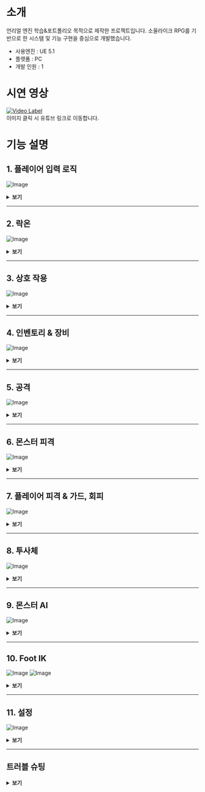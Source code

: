 # 소개
언리얼 엔진 학습&포트폴리오 목적으로 제작한 프로젝트입니다.
소울라이크 RPG를 기반으로 한 시스템 및 기능 구현을 중심으로 개발했습니다.

+ 사용엔진 : UE 5.1
+ 플랫폼 : PC
+ 개발 인원 : 1

# 시연 영상
[![Video Label](http://img.youtube.com/vi/HorUYzrwmZI/0.jpg)](https://youtu.be/HorUYzrwmZI)
<br/>
이미지 클릭 시 유튜브 링크로 이동합니다.

# 기능 설명

## 1. 플레이어 입력 로직
![Image](https://github.com/user-attachments/assets/fa0e758b-42ae-4a48-bff1-2c0352a9fa48)
<details>
<summary><b>보기</b></summary>

---
플레이어의 입력은 향상된 입력(Enhanced Input)플러그인을 이용해 구현했습니다.

![Image](https://github.com/user-attachments/assets/ac1cf159-d8f7-4f12-a07d-b816e5e0760a)
<details>
    <summary><b>코드</b></summary>
            
https://github.com/SeongJeGyeong/RPG/blob/e6a45169d92dfc23bffdefdebd49f5f7d1d23db7/Source/RPGPortfolio/Characters/Player_Base_Knight.cpp#L80-L85
https://github.com/SeongJeGyeong/RPG/blob/e6a45169d92dfc23bffdefdebd49f5f7d1d23db7/Source/RPGPortfolio/Characters/Player_Base_Knight.cpp#L169-L240
</details>

---
플레이어의 입력 로직은 상태 패턴을 사용해 구현했습니다.

![Image](https://github.com/user-attachments/assets/c79926c1-2b21-4cf2-8c0f-186ceaa3642d)

추상클래스로 선언한 StateMachine 클래스를 상속받아 상태 클래스들을 만들어 구현했습니다.<br/>
스테이트 클래스는 Tunique_Ptr로 선언해 상태를 변경할 때 마다 클래스를 새로 선언하지 않고 오브젝트 풀에서 풀링하여 재사용 하도록 만들었습니다.
<details>
    <summary><b>코드</b></summary>
    
https://github.com/SeongJeGyeong/RPG/blob/dc9985124fc348ad43c38dda8fb034afaae7aa5e/Source/RPGPortfolio/Characters/State/StateMachine.h#L12-L19
https://github.com/SeongJeGyeong/RPG/blob/dc9985124fc348ad43c38dda8fb034afaae7aa5e/Source/RPGPortfolio/Characters/Player_Base_Knight.cpp#L242-L261
https://github.com/SeongJeGyeong/RPG/blob/dc9985124fc348ad43c38dda8fb034afaae7aa5e/Source/RPGPortfolio/System/Subsys_ObjectPool.cpp#L68-L83
</details>
</details>

---

## 2. 락온
![Image](https://github.com/user-attachments/assets/3be2630e-bbd2-40d7-9654-009aa67d03bf)
<details>
    <summary><b>보기</b></summary>

---
락온은 Player_CameraArm와 LockOnTargetComponent를 이용해 구현했습니다.

![Image](https://github.com/user-attachments/assets/4c0d2a80-145c-417e-8dc6-2f954246e2fe)

락온을 실행하면 우선 카메라암을 중심으로 구체형 범위 내에 오버랩 이벤트를 발생시켜 오버랩된 락온 타겟 컴포넌트를 검출한 뒤, 검출된 컴포넌트 중 카메라 정면에 존재하는 컴포넌트만 타겟 배열에 추가합니다.
<details>
    <summary><b>코드</b></summary>
    
https://github.com/SeongJeGyeong/RPG/blob/aefae85385cf8c711bd623c7ad25993b3e4dceac/Source/RPGPortfolio/Characters/Player_CameraArm.cpp#L205-L233
</details>
<br/>

타겟 배열의 컴포넌트 중 가장 정면에 가까운 컴포넌트를 락온 대상으로 합니다. 단, 카메라 중앙 기준 50도 이내에 있는 컴포넌트들은 거리가 더 가까운 컴포넌트를 우선적으로 락온합니다.
<details>
    <summary><b>코드</b></summary>
    
https://github.com/SeongJeGyeong/RPG/blob/aefae85385cf8c711bd623c7ad25993b3e4dceac/Source/RPGPortfolio/Characters/Player_CameraArm.cpp#L119-L159
</details>

---
![Image](https://github.com/user-attachments/assets/81324557-07b7-4759-8e1c-91d0d700d3f5)

락온 대상을 스위칭 할 경우, 우선 타겟 검출 함수를 통해 유효한 타겟 목록을 가져오고 현재 타겟 기준 다른 타겟의 방향과 거리를 계산하기 위해 현재 락온된 타겟의 방향을 구합니다.<br/>
검출된 타겟 목록에서 스위칭 하고자 하는 방향과 일치하는 방향에 있는 대상 중 원래 락온 대상에서 가장 가까운 대상으로 락온을 변경합니다.
<details>
    <summary><b>코드</b></summary>

https://github.com/SeongJeGyeong/RPG/blob/aefae85385cf8c711bd623c7ad25993b3e4dceac/Source/RPGPortfolio/Characters/Player_CameraArm.cpp#L161-L203
</details>

---
락온 중인 대상은 락온 타겟 컴포넌트에 락온 위젯을 표시합니다.
<details>
    <summary><b>코드</b></summary>

https://github.com/SeongJeGyeong/RPG/blob/7e3778cfaea6e92e17ba9f8dff82f1efc7121474/Source/RPGPortfolio/System/Component/LockOnTargetComponent.cpp#L30-L44
</details>
<br/>

몬스터가 락온 중일 때만 커스텀 뎁스 패스 렌더를 활성화하여 락온 중인 적에게 붉은 외곽선을 표시하도록 만들었습니다.

![Image](https://github.com/user-attachments/assets/8c5c6d4e-5d28-4a15-9649-4266b226764f)
![Image](https://github.com/user-attachments/assets/7dba4672-0500-44bc-947e-1f97f41a1ac3)
![Image](https://github.com/user-attachments/assets/df17e708-5872-4de3-8e3d-627c0574267f)
![Image](https://github.com/user-attachments/assets/1c68484b-3807-4791-83a4-a2917f988568)
<details>
    <summary><b>코드</b></summary>

https://github.com/SeongJeGyeong/RPG/blob/9cc2f76824f01a62a2472774d01e99760da45067/Source/RPGPortfolio/Monsters/Monster_Base.cpp#L368-L372
</details>
<br/>

현재 픽셀의 위치와 주변 픽셀의 위치의 CustomStencil 값을 계산하는 머티리얼 함수를 작성합니다.

![Image](https://github.com/user-attachments/assets/17d7b56b-62e9-4865-9faa-5f41f82e1ece)

포스트 프로세스용 머티리얼을 생성하고 함수를 통해 출력받은 값을 이용해
1) 현재 픽셀의 CutomStencil 값이 0일 경우(CustomStencil이 지정되지 않은 픽셀)
2) 주변 픽셀 중 하나라도 CustomStencil값이 2(몬스터 메시의 스텐실값) 이상인 경우
현재 픽셀의 색을 빨간색으로 만들어 몬스터 메시 주변의 픽셀만 빨간색으로 만들도록 만들었습니다.

![Image](https://github.com/user-attachments/assets/7a715a21-efd4-4daf-a4cc-b8615a8650a6)
![Image](https://github.com/user-attachments/assets/7068d822-9cd5-4e41-96c2-1441d704edfc)

</details>

---

## 3. 상호 작용
![Image](https://github.com/user-attachments/assets/a157deb2-67a3-4e74-bdeb-1fc04a76a9a5)
<details>
    <summary><b>보기</b></summary>

---
언리얼 인터페이스 클래스를 상속하여 상호 작용 가능한 오브젝트를 만들었습니다.

![Image](https://github.com/user-attachments/assets/16d04358-41a7-40f6-9908-47bfeb65a32d)
![Image](https://github.com/user-attachments/assets/ef037b21-fea8-4381-86cb-6426792fce9e)
<details>
    <summary><b>코드</b></summary>

https://github.com/SeongJeGyeong/RPG/blob/98bd45543d90aaa14750c3a5f6784e21042c6249/Source/RPGPortfolio/System/Interface/PlayerInteraction.h#L17-L25
https://github.com/SeongJeGyeong/RPG/blob/98bd45543d90aaa14750c3a5f6784e21042c6249/Source/RPGPortfolio/InteractionProps/Interaction_WarpGate.cpp#L46-L49
https://github.com/SeongJeGyeong/RPG/blob/98bd45543d90aaa14750c3a5f6784e21042c6249/Source/RPGPortfolio/Item/Item_Dropped_Base.cpp#L69-L79
https://github.com/SeongJeGyeong/RPG/blob/98bd45543d90aaa14750c3a5f6784e21042c6249/Source/RPGPortfolio/InteractionProps/Interaction_Lever.cpp#L51-L80
</details>
<br/>

캐릭터가 상호 작용 가능한 오브젝트에 오버랩될 경우 상호 작용 텍스트를 표시하고 오브젝트를 상호작용 배열에 추가합니다.
<details>
    <summary><b>코드</b></summary>
    
https://github.com/SeongJeGyeong/RPG/blob/98bd45543d90aaa14750c3a5f6784e21042c6249/Source/RPGPortfolio/Characters/Player_Base_Knight.cpp#L1156-L1165
</details>
<br/>

상호작용 키를 입력 시 현재 오버랩된 상호 작용 오브젝트중 가장 최근에 오버랩된 오브젝트의 Interaction 함수를 실행합니다.
<details>
    <summary><b>코드</b></summary>
    
https://github.com/SeongJeGyeong/RPG/blob/98bd45543d90aaa14750c3a5f6784e21042c6249/Source/RPGPortfolio/Characters/Player_Base_Knight.cpp#L513-L535
</details>
</details>

---

## 4. 인벤토리 & 장비
![Image](https://github.com/user-attachments/assets/254f79e0-540d-4388-b1e5-fa2c63f2ca38)
<details>
    <summary><b>보기</b></summary>

---
UGameInstanceSubsystem 클래스를 상속받아 싱글톤으로로 인벤토리 매니저 클래스를 구현하여 레벨이 변경되어도 인벤토리 정보가 유지되도록 만들었습니다.<br/>
아이템들의 정보는 데이터 테이블을 통해 관리하고, 인벤토리 매니저가 초기화될 때 테이블에서 아이템 정보를 가져와 Tmap 컨테이너에 저장합니다.

![Image](https://github.com/user-attachments/assets/2c922897-3962-46fa-8660-6e3faadab77e)
<details>
    <summary><b>코드</b></summary>
    
https://github.com/SeongJeGyeong/RPG/blob/ccb1873a8b70927de28a8f7a7867db97d5a75ef3/Source/RPGPortfolio/Manager/GISubsystem_InvenMgr.cpp#L8-L21
https://github.com/SeongJeGyeong/RPG/blob/ccb1873a8b70927de28a8f7a7867db97d5a75ef3/Source/RPGPortfolio/Manager/GISubsystem_InvenMgr.cpp#L36-L48
</details>
<br/>

플레이어 캐릭터는 Player_InvenComponent를 통해 인벤토리 매니저와 통신합니다.<br/>
플레이어가 아이템을 획득할 경우 인벤토리 컴포넌트를 통해 인벤토리 매니저로 아이템 ID와 수량을 전달합니다. 퀵슬롯에 등록된 아이템의 경우 퀵슬롯 UI도 갱신합니다.
<details>
    <summary><b>코드</b></summary>
    
https://github.com/SeongJeGyeong/RPG/blob/ccb1873a8b70927de28a8f7a7867db97d5a75ef3/Source/RPGPortfolio/Characters/Player_InvenComponent.cpp#L89-L106
</details>
<br/>

인벤토리 매니저와 위젯간에는 델리게이트를 통해 연결하여 UI를 갱신하도록 만들었습니다.
<details>
    <summary><b>코드</b></summary>
    
https://github.com/SeongJeGyeong/RPG/blob/ccb1873a8b70927de28a8f7a7867db97d5a75ef3/Source/RPGPortfolio/Manager/GISubsystem_InvenMgr.h#L11-L16
https://github.com/SeongJeGyeong/RPG/blob/ccb1873a8b70927de28a8f7a7867db97d5a75ef3/Source/RPGPortfolio/Manager/GISubsystem_InvenMgr.h#L39-L47
</details>

---
인벤토리의 타일 뷰 위젯에 표시된 아이템에 커서를 올리면 아이템 정보를 표시합니다.

![Image](https://github.com/user-attachments/assets/254f79e0-540d-4388-b1e5-fa2c63f2ca38)
<details>
    <summary><b>코드</b></summary>
    
https://github.com/SeongJeGyeong/RPG/blob/ccb1873a8b70927de28a8f7a7867db97d5a75ef3/Source/RPGPortfolio/UI/UI_Inventory.cpp#L92-L113
</details>
<br/>

카테고리를 변경하는 것으로 해당 카테고리의 아이템만 표시할 수 있습니다.

![Image](https://github.com/user-attachments/assets/42555cf8-2c6a-4c94-9638-ec0c4174c003)
<details>
    <summary><b>코드</b></summary>

https://github.com/SeongJeGyeong/RPG/blob/dea1fea8d96c99679d439b3f07cdc70afc189cce/Source/RPGPortfolio/UI/UI_Inventory.cpp#L115-L147
</details>

---
장비창에서는 현재 장비된 아이템 목록을 표시합니다.<br/>
장비 슬롯을 클릭 시 인벤토리에서 해당 슬롯에 장비 가능한 아이템 리스트를 표시하고 아이템을 클릭하면 장착할 수 있습니다.

![Image](https://github.com/user-attachments/assets/3d3fdae2-c091-44d2-8f3a-27db6d10a1b3)
<details>
    <summary><b>코드</b></summary>

https://github.com/SeongJeGyeong/RPG/blob/bc8e00d5616b22817422ac8f90474e9e34b3ceb7/Source/RPGPortfolio/UI/UI_EquipItem.cpp#L76-L90
https://github.com/SeongJeGyeong/RPG/blob/bc8e00d5616b22817422ac8f90474e9e34b3ceb7/Source/RPGPortfolio/UI/UI_EquipItemList.cpp#L46-L77
https://github.com/SeongJeGyeong/RPG/blob/bc8e00d5616b22817422ac8f90474e9e34b3ceb7/Source/RPGPortfolio/UI/UI_InvenItem.cpp#L85-L123
</details>
<br/>

퀵슬롯에 장착된 아이템은 단축키를 통해 변경 및 사용이 가능합니다. 퀵슬롯으로 아이템 사용 시에도 인벤토리에서 사용할 때와 동일하게 사용 대기시간을 가집니다.

![Image](https://github.com/user-attachments/assets/4a483782-15d8-48c0-a502-3fc80517f55b)
![Image](https://github.com/user-attachments/assets/2bff713e-c9a2-4805-a4b8-f141bc446f64)
<details>
    <summary><b>코드</b></summary>

https://github.com/SeongJeGyeong/RPG/blob/bc8e00d5616b22817422ac8f90474e9e34b3ceb7/Source/RPGPortfolio/Characters/Player_Base_Knight.cpp#L537-L561
https://github.com/SeongJeGyeong/RPG/blob/bc8e00d5616b22817422ac8f90474e9e34b3ceb7/Source/RPGPortfolio/Characters/Player_InvenComponent.cpp#L40-L51
</details>
</details>

---

## 5. 공격
![Image](https://github.com/user-attachments/assets/2eda975c-f5bf-49f0-919a-8d4b6b18f501)
<details>
    <summary><b>보기</b></summary>

---
공격 발동 시 공격 타입에 따라 스태미나 소모량을 측정하고 스탯 컴포넌트를 통해 스탯 매니저에서 현재 스태미나가 충분한지 판단합니다.<br/>
충분할 경우 스태미나를 소모하고 공격 상태에 들어가고, 현재 콤보에 따라 다른 몽타주를 실행합니다.(점프공격 제외)
<details>
    <summary><b>코드</b></summary>

https://github.com/SeongJeGyeong/RPG/blob/0a6422c40abf4239a9f12145d3a5b2ca86c3fd7a/Source/RPGPortfolio/Characters/Player_Base_Knight.cpp#L780-L789
https://github.com/SeongJeGyeong/RPG/blob/0a6422c40abf4239a9f12145d3a5b2ca86c3fd7a/Source/RPGPortfolio/Characters/State/State_Attack.cpp#L8-L36
</details>
<br/>

애님 노티파이를 이용해 공격 몽타주의 각 타이밍 마다 로직을 실행합니다.

![Image](https://github.com/user-attachments/assets/4d1a19e8-9ae2-464f-9008-b03f6da0972e)

HitCheck 구간 동안 Tick 함수 내에서 Sweep으로 피격 대상을 검출합니다.<br/>
똑같은 대상이 한번의 공격에 여러 번 피격당하는 걸 방지하기 위해 히트한 액터를 배열에 넣고 체크하도록 만들었습니다.
<details>
    <summary><b>코드</b></summary>

https://github.com/SeongJeGyeong/RPG/blob/0a6422c40abf4239a9f12145d3a5b2ca86c3fd7a/Source/RPGPortfolio/Characters/Player_Base_Knight.cpp#L724-L778
</details>
<br/>

공격을 통해 소모된 스태미나는 스탯 매니저에서 타이머를 이용해 일정 시간 뒤 회복을 시작합니다.
<details>
    <summary><b>코드</b></summary>

https://github.com/SeongJeGyeong/RPG/blob/0a6422c40abf4239a9f12145d3a5b2ca86c3fd7a/Source/RPGPortfolio/Manager/GISubsystem_StatMgr.cpp#L103-L113
https://github.com/SeongJeGyeong/RPG/blob/0a6422c40abf4239a9f12145d3a5b2ca86c3fd7a/Source/RPGPortfolio/Manager/GISubsystem_StatMgr.cpp#L121-L139
</details>
<br/>

모션워핑 플러그인을 적용하여 공격 몽타주 재생 중 이동 키를 입력하는 것으로 방향 전환이 가능하도록 만들었습니다.<br/>
Translation과 Rotation 설정을 유동적으로 바꾸기 위해 C++에서 Modifier를 설정합니다.<br/>
락온 중일 경우에는 방향 전환이 불가능하지만, 모션워핑을 통해 적과 일정 거리를 유지하도록 만들었습니다.
<details>
    <summary><b>코드</b></summary>

https://github.com/SeongJeGyeong/RPG/blob/0a6422c40abf4239a9f12145d3a5b2ca86c3fd7a/Source/RPGPortfolio/Characters/Player_Base_Knight.cpp#L963-L1049
</details>
<br/>

UDamageType 클래스를 상속받은 커스텀 클래스로 공격에 타입과 중량 정보를 추가할 수 있도록 만들었습니다.
<details>
    <summary><b>코드</b></summary>

https://github.com/SeongJeGyeong/RPG/blob/9343c33f06e2285e7ccec42f9158c05a646e08c8/Source/RPGPortfolio/System/DamageType_Base.h#L14-L27
</details>
</details>

---

## 6. 몬스터 피격
![Image](https://github.com/user-attachments/assets/0a6a92a0-e8fb-4a33-9b41-d8a16f35aefe)
<details>
    <summary><b>보기</b></summary>

---
몬스터가 플레이어에게 피격 시 타격감을 주기 위해 타이머를 이용해 플레이어에게 역경직을 주었습니다.
<details>
    <summary><b>코드</b></summary>

https://github.com/SeongJeGyeong/RPG/blob/9343c33f06e2285e7ccec42f9158c05a646e08c8/Source/RPGPortfolio/Characters/Player_Base_Knight.cpp#L609-L625
</details>
<br/>

ApplyPointDamage 함수를 이용해 몬스터가 피격당한 위치 정보를 보내고, 해당 위치에 피격 이펙트가 발생하도록 만들었습니다.<br/>
일반 몬스터의 경우 타임라인을 이용해 메시가 진동하도록 만들었습니다.

![Image](https://github.com/user-attachments/assets/88e02a72-46c5-4a9f-a573-ec798a5c4ce7)
<details>
    <summary><b>코드</b></summary>
    
https://github.com/SeongJeGyeong/RPG/blob/9343c33f06e2285e7ccec42f9158c05a646e08c8/Source/RPGPortfolio/Monsters/Monster_Base.cpp#L224-L239
</details>

---
보스 몬스터의 경우 피직스 에셋을 만들고, 피격당한 본에 잠시동안 피직스를 활성화시켜 피격당한 부위가 흔들리도록 만들었습니다.

![Image](https://github.com/user-attachments/assets/179bf2e1-d758-4062-a3bd-cb356fe213c4)
![Image](https://github.com/user-attachments/assets/7ef41c17-90b5-4279-b473-def505cad04c)
<details>
    <summary><b>코드</b></summary>

https://github.com/SeongJeGyeong/RPG/blob/9343c33f06e2285e7ccec42f9158c05a646e08c8/Source/RPGPortfolio/Monsters/Boss_GreaterSpider.cpp#L430-L453
</details>

---
몬스터가 사망할 경우 아이템을 드랍합니다.

![Image](https://github.com/user-attachments/assets/273e7734-be66-4031-8864-d75c6172ab90)
<details>
    <summary><b>코드</b></summary>

https://github.com/SeongJeGyeong/RPG/blob/bc8e00d5616b22817422ac8f90474e9e34b3ceb7/Source/RPGPortfolio/Monsters/Monster_Base.cpp#L299-L311
</details>
<br/>

아이템은 구간 확률을 이용해 몬스터의 아이템 드랍 데이터테이블에 있는 아이템 중 랜덤으로 드랍되도록 만들었습니다.<br/>
드랍되는 아이템의 지정은 몬스터 BeginPlay 시점에 결정됩니다.

![Image](https://github.com/user-attachments/assets/2b97cb57-10ad-458f-a0e6-a9577655013d)
<details>
    <summary><b>코드</b></summary>
    
https://github.com/SeongJeGyeong/RPG/blob/bc8e00d5616b22817422ac8f90474e9e34b3ceb7/Source/RPGPortfolio/Monsters/Monster_Base.cpp#L134-L151
</details>
<br/>

사망한 몬스터의 메시는 머티리얼 함수를 이용해 일정시간 뒤 서서히 사라지도록 만들었습니다.

![Image](https://github.com/user-attachments/assets/99a7c86c-dccf-4490-a155-468d9b7c49d9)
<details>
    <summary><b>코드</b></summary>

https://github.com/SeongJeGyeong/RPG/blob/bc8e00d5616b22817422ac8f90474e9e34b3ceb7/Source/RPGPortfolio/Monsters/Monster_Base.cpp#L328-L340
</details>
</details>

---

## 7. 플레이어 피격 & 가드, 회피
![Image](https://github.com/user-attachments/assets/02a66082-39a4-459e-a08f-a94d8e2d9320)
<details>
    <summary><b>보기</b></summary>

---
플레이어는 피격 시 피격된 방향에 따라 다른 몽타주를 재생합니다.<br/>
공중에 있거나, 공격의 중량 타입에 따라서도 다른 몽타주를 재생합니다.

![Image](https://github.com/user-attachments/assets/0b91f62c-2762-49b0-8360-7497bc700954)
![Image](https://github.com/user-attachments/assets/5100334e-d92b-48a7-ab57-a2755eb13739)
<details>
    <summary><b>코드</b></summary>

https://github.com/SeongJeGyeong/RPG/blob/bc8e00d5616b22817422ac8f90474e9e34b3ceb7/Source/RPGPortfolio/Characters/Player_Base_Knight.cpp#L664-L678
https://github.com/SeongJeGyeong/RPG/blob/bc8e00d5616b22817422ac8f90474e9e34b3ceb7/Source/RPGPortfolio/Characters/Player_Base_Knight.cpp#L1090-L1125
</details>

---
가드 키를 누르는 동안, 플레이어는 정면에서 오는 공격을 가드할 수 있습니다.<br/>
공격을 가드 시 데미지에 비례해 스태미나를 소모하고, 공격의 중량 타입에 따라 다른 모션을 재생합니다.

![Image](https://github.com/user-attachments/assets/7798a46f-4675-4072-9f58-3754c556d738)
![Image](https://github.com/user-attachments/assets/f0ce7683-14af-41ff-97b4-db2892f31445)

스태미나가 부족한 상태에서 가드 시 가드 브레이크 상태가 되며 잠시동안 무방비 상태가 됩니다.

![Image](https://github.com/user-attachments/assets/cfc0df2d-294a-463f-b61d-6d6e7de0e11e)
<details>
    <summary><b>코드</b></summary>

https://github.com/SeongJeGyeong/RPG/blob/bc8e00d5616b22817422ac8f90474e9e34b3ceb7/Source/RPGPortfolio/Characters/Player_Base_Knight.cpp#L680-L693
https://github.com/SeongJeGyeong/RPG/blob/bc8e00d5616b22817422ac8f90474e9e34b3ceb7/Source/RPGPortfolio/Characters/Player_Base_Knight.cpp#L822-L845
</details>

---
회피 입력을 통해 일정 시간동안 적의 공격 판정을 무시할 수 있습니다.

![Image](https://github.com/user-attachments/assets/5b7fa968-fe45-4ac0-a3b4-63ac0675fc0f)
![Image](https://github.com/user-attachments/assets/5fe30ac5-1ed3-48a0-83ad-d1b486c4d72b)
<details>
    <summary><b>코드</b></summary>

https://github.com/SeongJeGyeong/RPG/blob/bc8e00d5616b22817422ac8f90474e9e34b3ceb7/Source/RPGPortfolio/CharacterAnim/AnimInstance_Knight.cpp#L119-L127
https://github.com/SeongJeGyeong/RPG/blob/bc8e00d5616b22817422ac8f90474e9e34b3ceb7/Source/RPGPortfolio/Characters/Player_Base_Knight.cpp#L1150-L1154
</details>
</details>

---

## 8. 투사체
![Image](https://github.com/user-attachments/assets/235bd184-fd34-44d1-9141-0ac87676021a)
<details>
    <summary><b>보기</b></summary>

---
플레이어는 SkillComponent를 통해 스킬을 관리하고, 투사체를 발사하는 스킬의 경우도 SkillComponent를 통해 투사체를 생성합니다.
<details>
    <summary><b>코드</b></summary>

https://github.com/SeongJeGyeong/RPG/blob/cf76e65ca653d50f427900984d33dda8e6f65dba/Source/RPGPortfolio/Characters/Player_SkillComponent.cpp#L56-L82
</details>
<br/>

플레이어나 몬스터가 사용하는 투사체 클래스는 오브젝트 풀 패턴을 사용하여 투사체를 재사용할 수 있도록 만들었습니다.
<details>
    <summary><b>코드</b></summary>

https://github.com/SeongJeGyeong/RPG/blob/5341336b919167acacbb6d0c15519b8988ae8c3d/Source/RPGPortfolio/Projectiles/Proj_Player_Cutter.h#L11-L23
https://github.com/SeongJeGyeong/RPG/blob/5341336b919167acacbb6d0c15519b8988ae8c3d/Source/RPGPortfolio/Projectiles/Proj_GS_Spiderling.h#L15-L28
https://github.com/SeongJeGyeong/RPG/blob/5341336b919167acacbb6d0c15519b8988ae8c3d/Source/RPGPortfolio/System/Subsys_ObjectPool.h#L89-L116
https://github.com/SeongJeGyeong/RPG/blob/5341336b919167acacbb6d0c15519b8988ae8c3d/Source/RPGPortfolio/System/Subsys_ObjectPool.cpp#L51-L66
</details>
<br/>

투사체를 미리 일정 수량 스폰해두고 오브젝트 풀에 담아놓는 함수를 구현하여 런타임 중에 투사체가 스폰되는 경우를 줄일 수 있도록 만들습니다.
<details>
    <summary><b>코드</b></summary>

https://github.com/SeongJeGyeong/RPG/blob/5341336b919167acacbb6d0c15519b8988ae8c3d/Source/RPGPortfolio/System/Subsys_ObjectPool.h#L59-L87
</details>
</details>

---

## 9. 몬스터 AI
![Image](https://github.com/user-attachments/assets/85e2d625-45c6-45fa-9b93-d758829ddde5)
<details>
    <summary><b>보기</b></summary>

---
일반 몬스터의 비헤이비어 트리입니다.

![Image](https://github.com/user-attachments/assets/88ef3384-97ab-4c59-9997-ac0bb4655208)

일반 몬스터의 경우, 플레이어에게 FGenericTeamId를 부여하고 몬스터의 AIController에 AIPerceptionComponent를 부착하여 시야를 이용해 플레이어를 탐지하도록 만들었습니다.
<details>
    <summary><b>코드</b></summary>

https://github.com/SeongJeGyeong/RPG/blob/cdd54970524f3ff3c8a8c08c3dac8dbf2b39ddf3/Source/RPGPortfolio/Characters/Player_Base_Knight.h#L222
https://github.com/SeongJeGyeong/RPG/blob/cdd54970524f3ff3c8a8c08c3dac8dbf2b39ddf3/Source/RPGPortfolio/Monsters/AI/AIC_Monster_Base.cpp#L82-L94
</details>
<br/>

플레이어가 탐지되지 않은 상태라면, 몬스터는 스폰 지점을 기준으로 주변을 랜덤하게 배회합니다.

![Image](https://github.com/user-attachments/assets/e333a83d-f2be-411c-83b9-9a18e36fc56e)
<details>
    <summary><b>코드</b></summary>
    
https://github.com/SeongJeGyeong/RPG/blob/cdd54970524f3ff3c8a8c08c3dac8dbf2b39ddf3/Source/RPGPortfolio/Monsters/AI/BTT_NextPos_Monster.cpp#L20-L53
</details>
<br/>

몬스터가 플레이어를 탐지하면 Trace_Monster 노드로 플레이어를 추적합니다.

![Image](https://github.com/user-attachments/assets/7d03093a-a6bd-4c7e-9d07-04dfdf5ac207)
<details>
    <summary><b>코드</b></summary>

https://github.com/SeongJeGyeong/RPG/blob/cdd54970524f3ff3c8a8c08c3dac8dbf2b39ddf3/Source/RPGPortfolio/Monsters/AI/BTT_Trace_Monster.cpp#L22-L47
</details>
<br/>

Trace_Monster 노드의 TickTask에서 타겟이 된 플레이어와의 거리와 위치를 체크합니다.<br/>
추적 중인 플레이어가 탐지 범위에서 벗어났을 경우, 몬스터는 가장 최근에 플레이어를 탐지한 위치까지 이동하며 플레이어를 찾습니다.<br/>
플레이어를 찾지 못할 경우 추적을 중단하고 스폰 지점 근처를 배회하는 루틴으로 돌아갑니다.

![Image](https://github.com/user-attachments/assets/0aa76e25-d71d-45c1-9276-fb16116c0af1)
<details>
    <summary><b>코드</b></summary>

https://github.com/SeongJeGyeong/RPG/blob/cdd54970524f3ff3c8a8c08c3dac8dbf2b39ddf3/Source/RPGPortfolio/Monsters/AI/BTT_Trace_Monster.cpp#L49-L97
https://github.com/SeongJeGyeong/RPG/blob/cdd54970524f3ff3c8a8c08c3dac8dbf2b39ddf3/Source/RPGPortfolio/Monsters/AI/BTT_LoseTarget_Monster.cpp#L10-L21
</details>
<br/>

플레이어가 공격 범위 안에 들어오면 공격 노드를 실행하고, 실행 후 플레이어를 바라보며 일정 시간 대기합니다.<br/>
대기 후에 플레이어가 아직 공격 범위 안에 있을 경우 다시 공격하며, 범위 밖에 있을 경우 플레이어 주변을 돌며 잠시동안 대치 상태를 이룹니다.<br/>
대치 상태 종료 후 공격 범위 안에 있으면 공격을, 밖에 있으면 추적을 실행합니다.

![Image](https://github.com/user-attachments/assets/35f47e1a-411d-48cd-bb81-a74ae827f483)
<details>
    <summary><b>코드</b></summary>

https://github.com/SeongJeGyeong/RPG/blob/cdd54970524f3ff3c8a8c08c3dac8dbf2b39ddf3/Source/RPGPortfolio/Monsters/AI/Undead_Assassin/BTT_UA_Atk_Melee.cpp#L13-L25
https://github.com/SeongJeGyeong/RPG/blob/cdd54970524f3ff3c8a8c08c3dac8dbf2b39ddf3/Source/RPGPortfolio/Monsters/AI/BTT_TurnToTarget_Monster.cpp#L16-L38
https://github.com/SeongJeGyeong/RPG/blob/cdd54970524f3ff3c8a8c08c3dac8dbf2b39ddf3/Source/RPGPortfolio/Monsters/AI/BTT_AroundTarget.cpp#L20-L81
</details>

---
보스 몬스터의 비헤이비어 트리입니다.

![Image](https://github.com/user-attachments/assets/05e22d10-078d-4281-a98b-9cb24de19ba7)

보스 1페이즈의 경우 플레이어의 방향이 몬스터 정면 60도 반경 기준으로 왼쪽, 오른쪽, 정면 중 어디에 있는지에 따라 사용할 공격 패턴을 결정하도록 만들었습니다.<br/>
플레이어의 방향을 판별 후 각 방향에 맞는 공격 애니메이션을 재생합니다.<br/>
공격 후 일정 시간 대기한 뒤, 플레이어가 공격 범위 안에 있는지에 따라 공격 또는 추적을 실행합니다.

![Image](https://github.com/user-attachments/assets/85e2d625-45c6-45fa-9b93-d758829ddde5)
<details>
    <summary><b>코드</b></summary>

https://github.com/SeongJeGyeong/RPG/blob/cdd54970524f3ff3c8a8c08c3dac8dbf2b39ddf3/Source/RPGPortfolio/Monsters/AI/Boss/Spider/BTS_GS_AttackPattern.cpp#L16-L56
https://github.com/SeongJeGyeong/RPG/blob/cdd54970524f3ff3c8a8c08c3dac8dbf2b39ddf3/Source/RPGPortfolio/Monsters/AI/Boss/Spider/BTT_GS_Attack.cpp#L79-L98
</details>
<br/>

보스의 체력이 50% 이하가 되면 2페이즈가 시작되며, 기존의 패턴에 더해 돌진과 투사체를 발사하는 2개의 패턴이 추가됩니다.<br/>
랜덤 함수와 플레이어와의 거리를 사용해 어떤 패턴을 사용할 지 판별합니다.<br/>
<details>
    <summary><b>코드</b></summary>

https://github.com/SeongJeGyeong/RPG/blob/cdd54970524f3ff3c8a8c08c3dac8dbf2b39ddf3/Source/RPGPortfolio/Monsters/AI/Boss/Spider/BTT_GS_P2_PatternSelect.cpp#L10-L42
https://github.com/SeongJeGyeong/RPG/blob/cdd54970524f3ff3c8a8c08c3dac8dbf2b39ddf3/Source/RPGPortfolio/Monsters/AI/Boss/Spider/BTT_GS_Attack.cpp#L39-L77
</details>
<br/>

2페이즈의 돌진 패턴의 경우 일정 시간 동안 플레이어가 있던 방향으로 일직선으로 돌진하도록 만들었습니다.<br/>
돌진하는 동안은 보스의 몸체를 중심으로 구형의 공격 판정을 발생시키며,<br/>
돌진이 끝나는 타이밍에 보스를 중심으로 더 큰 구형의 공격 판정을 한 번 발생시킵니다.

![Image](https://github.com/user-attachments/assets/13e5ac38-2057-4d34-9add-b05322ce43bd)
<details>
    <summary><b>코드</b></summary>

https://github.com/SeongJeGyeong/RPG/blob/cdd54970524f3ff3c8a8c08c3dac8dbf2b39ddf3/Source/RPGPortfolio/Monsters/Boss_GreaterSpider.cpp#L114-L143
</details>
<br/>

투사체 발사 패턴의 경우 SuggestProjectileVelocity_CustomArc 함수를 이용하여 플레이어 위치를 향해 포물선을 그리며 발사되도록 만들었습니다.<br/>
또한 플레이어에게 적중하지 않았을 경우 바닥의 일정 범위에 장판을 생성해 범위 내에 다시 공격 판정을 가하도록 만들었습니다.

![Image](https://github.com/user-attachments/assets/4d89c39a-442a-4539-ad33-0088129aef7f)
<details>
    <summary><b>코드</b></summary>

https://github.com/SeongJeGyeong/RPG/blob/cdd54970524f3ff3c8a8c08c3dac8dbf2b39ddf3/Source/RPGPortfolio/Projectiles/Proj_GS_Spiderling.cpp#L34-L98
</details>

</details>

---

## 10. Foot IK
![Image](https://github.com/user-attachments/assets/7f0de238-a277-4380-bfff-b59b8dc1b443)
![Image](https://github.com/user-attachments/assets/92ca0dbe-68fd-4139-98e0-91ddddeff22a)
<details>
    <summary><b>보기</b></summary>

언리얼 삼인칭 샘플 프로젝트의 컨트롤 릭을 사용한 Foot IK에 바닥 경사면에 맞춰 발바닥 각도를 보간하는 기능을 추가했습니다.

![Image](https://github.com/user-attachments/assets/e566ecbb-0da3-4939-991a-577d0b3ceb5d)

플레이어가 공중에 떠 있거나 몽타주를 재생중일 때는 컨트롤릭 내부의 함수를 실행하지 않도록 만들었습니다.

![Image](https://github.com/user-attachments/assets/c11b1df7-9066-4c06-905c-570b3551bb98)
![Image](https://github.com/user-attachments/assets/9da5dfb7-d67a-48aa-b4ba-1d1d00282190)

FootTrace 함수 내부에 Aim Math를 이용해 Foot 본의 벡터에서 바닥의 HitNormal 벡터로의 트랜스폼을 얻어 IK Foot 본의 회전 정보를 가져오는 로직을 추가했습니다.

![Image](https://github.com/user-attachments/assets/4c44c151-391c-4706-9677-442f22f67bc7)

FootTrace에서 얻은 회전 정보를 이용해 IK Foot 본을 보간하며 회전시키는 로직을 추가했습니다.<br/>
발각도 회전 기능은 플레이어의 속도가 100보다 낮을 경우에만 작동하도록 만들었습니다.

![Image](https://github.com/user-attachments/assets/d2f6027c-4d54-447e-adf6-943d23dde38d)

</details>

---

## 11. 설정
![Image](https://github.com/user-attachments/assets/071a7479-126d-446b-af5a-ca92e21acfdb)
<details>
    <summary><b>보기</b></summary>

UGameUserSettings와 USoundClass를 사용해 게임의 그래픽 품질과 사운드를 설정할 수 있게 만들었습니다.

<details>
    <summary><b>코드</b></summary>

https://github.com/SeongJeGyeong/RPG/blob/3ef06f6efe3be1ea38de67deaecbc23fad150a5b/Source/RPGPortfolio/UI/UI_GameSettingBox.cpp#L234-L342
https://github.com/SeongJeGyeong/RPG/blob/3ef06f6efe3be1ea38de67deaecbc23fad150a5b/Source/RPGPortfolio/UI/UI_Settings_GPanel.cpp#L62-L83
</details>
</details>

---

## 트러블 슈팅
<details>
    <summary><b>보기</b></summary>

### 1. 터널링 현상

공격의 히트 판정을 공격 모션에 맞춰 갱신하기 위해 SweepMultiByChannel 함수는 Tick 함수 내부에서 실행됩니다.<br/>
다만 Tick 함수에서 Sweep 함수를 실행하게 되면 실행 빈도가 프레임에 의존하게 됩니다.<br/>
소울라이크 게임처럼 세밀한 히트박스를 구현하기 위해 무기의 콜리전 모양에만 맞춰 Sweep 함수를 실행할 경우, 프레임 드랍으로 인해 프레임 간의 간격이 커질수록 히트박스 사이의 공백이 커지는 '터널링 현상'에 의해 공격 대상을 제대로 검출하지 못하는 문제가 발생합니다.

![Image](https://github.com/user-attachments/assets/708e0030-1c87-4495-823e-7994c04b9748)

이를 방지하기 위해 이전 Sweep의 위치를 저장해 두었다가 다음 Sweep의 시작 위치로 사용하고, 현재 콜리전의 위치를 Sweep의 끝 위치로 설정해 프레임 사이의 간격에도 히트 판정을 메꿔, 히트박스를 무기의 콜리전 모양에 맞추면서 공격 판정도 더 촘촘하게 만들었습니다.

![Image](https://github.com/user-attachments/assets/22e05132-1d44-49ae-aa87-dcb1b4b405d8)
<details>
    <summary><b>코드</b></summary>

https://github.com/SeongJeGyeong/RPG/blob/d00397c86079246317d275188060e3347ac27947/Source/RPGPortfolio/Characters/Player_Base_Knight.cpp#L726-L751
</details>

---

### 2. 비동기 로드

런타임 중에 LoadObject와 같은 동기 로드(SyncLoad)를 사용하게 되면, 에셋의 로드가 완료될 때까지 게임 스레드는 대기상태가 되어 게임이 일시적으로 멈추게 되어 프레임 드랍 등의 성능 저하가 발생할 수 있습니다.<br/>
그러므로 동기 로드의 경우 게임을 처음 시작하거나 레벨이 시작되는 시점 등, 필수적으로 대기 시간이 발생하는 시점이나 성능에 영향을 끼치지 않을 정도로 리소스가 작은 에셋을 로드하는 경우에 사용하고,<br/>
유저가 게임을 플레이 하고 있는 시점에 에셋을 로드해야 할 경우에는 비동기 로드(ASyncLoad)를 사사용해 게임 플레이 도중 프레임 드랍이나 이미지가 늦게 표시되는 등의 불쾌한 성능저하를 최소화하도록 설계했습니다.

<details>
    <summary><b>코드</b></summary>

https://github.com/SeongJeGyeong/RPG/blob/2c3126280eaffbe379cbb1cccc4865b79f37804c/Source/RPGPortfolio/GameInstance_Base.cpp#L129-L148
https://github.com/SeongJeGyeong/RPG/blob/2c3126280eaffbe379cbb1cccc4865b79f37804c/Source/RPGPortfolio/Item/Item_Dropped_Base.cpp#L56-L67
https://github.com/SeongJeGyeong/RPG/blob/09a7defccc64e0f29f94b28ed66d00839543f379/Source/RPGPortfolio/Monsters/Boss_GreaterSpider.cpp#L45-L59
</details>

---

### 3. IK 리타겟팅

캐릭터 애니메이션의 경우 IK 리타기터를 이용하여 다른 스켈레톤의 애니메이션을 리타겟팅하여 사용하였습니다.

![Image](https://github.com/user-attachments/assets/b0530178-2ced-4bf1-b807-fc621c124a01)

다만 IK용 본의 경우, IK를 적용할 본과 계층구조에서 동 떨어져 있지만 IK를 적용할 본의 위치와 회전 정보가 일치하도록 애니메이션 제작자가 임의로 조정하여 만든 본이기 때문에 이를 리타겟팅할 경우 위치나 회전이 어긋나게 되는 상황이 발생했습니다.

![Image](https://github.com/user-attachments/assets/1873c95b-6395-4f68-ab24-6159d47df69b)
![Image](https://github.com/user-attachments/assets/6f88f7bb-707b-48a9-bd69-ce7a18674ab5)

컨트롤 릭에서 Set Transform 노드로 매 틱마다 IK 본의 트랜스폼을 적용할 본과 일치시킬 수도 있지만, 혹시 모를 오류가 생길 가능성을 방지하기 위해 애니메이션 시퀀스의 'FK 컨트롤 릭으로 편집'기능을 사용해 IK 본의 모든 키프레임을 IK를 적용할 본의 위치, 회전과 일치시켜 IK 본의 위치 자체를 재설정할 수 있었습니다.

![Image](https://github.com/user-attachments/assets/0b9f223e-9930-4613-bd4e-cdf209a8ac3f)
![Image](https://github.com/user-attachments/assets/ba1f8021-a574-4b8a-8925-f4ebf763bc69)
![Image](https://github.com/user-attachments/assets/cc20ecc8-6a66-46eb-8098-3460e2f07abb)

---

### 4. 가비지 컬렉션(GC)

언리얼 엔진의 경우 마크-스윕 방식의 가비지 컬렉션 기능을 탑재하고 있습니다. 런타임에 일정 시간마다 레퍼런스 그래프를 순회하며, 사용되지 않는 메모리를 자동으로 해제함으로써 메모리를 자동으로 관리하고 메모리 누수를 방지합니다.<br/>
개발 초기에는 가비지 컬렉션에 대해 알지 못해 NewObject<>() 함수로 생성한 객체를 UPROPERTY()를 선언하지 않은 멤버 변수에 저장하여, GC에서 객체를 가리키는 강한 참조가 존재하지 않는 것으로 판단, 메모리의 객체를 삭제하여 댕글링 포인터가 발생하고 말았습니다.<br/>

<details>
    <summary><b>코드</b></summary>

https://github.com/SeongJeGyeong/RPG/blob/e0f0f5452b194a8eab964c7ec03bd56e5aacbba2/Source/RPGPortfolio/Manager/Inventory_Mgr.cpp#L501-L520
https://github.com/SeongJeGyeong/RPG/blob/6d8ba6ba9a1251d707161d6a7f3b3d39d946d9cc/Source/RPGPortfolio/UI/UI_EquipMain.cpp#L146
https://github.com/SeongJeGyeong/RPG/blob/e0f0f5452b194a8eab964c7ec03bd56e5aacbba2/Source/RPGPortfolio/UI/UI_EquipItem.h#L25-L27
https://github.com/SeongJeGyeong/RPG/blob/6d8ba6ba9a1251d707161d6a7f3b3d39d946d9cc/Source/RPGPortfolio/UI/UI_EquipItem.cpp#L48-L64
</details>


NewObject<>() 함수로 생성한 객체는 delete 등의 키워드를 통해 삭제할 수 없고 가비지 컬렉션에 의해 삭제되기 때문에<br/>
1) UPROPERTY()를 통해 가비지 컬렉션에서 참조를 인식할 수 있게 만들기
2) TStrongObjectPtr로 강한 참조를 유지하기
3) AddToRoot()를 통해 객체를 가비지 컬렉션 대상에서 제외하기

등의 방법을 통해 객체를 안전하게 유지할 수 있다는 것을 배울 수 있었습니다.<br/>
가비지 컬렉션이나 NewObject의 사양에 대해 잘 알지 못했기 때문에 문제를 해결하는데 꽤 애를 먹었지만, 덕분에 가비지 컬렉션에 대한 것과 포인터의 메모리 관리의 중요성에 대해 배울 수 있었습니다.
